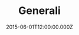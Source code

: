 ---
title: "Generali"
year: "2015"
excerpt: "Changement des statuts légaux - Modification des adresses et mentions légales dans l'ensemble des référentiels documentaires (communication entre la compagnie et ses assurés)."
skills:
  - .Net
  - Shell
  - Excel
date: "2015-06-01T12:00:00.000Z"
---